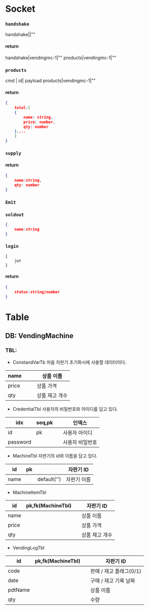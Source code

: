 # Socket

### `handshake`
handshake||""

#### return
handshake|vendingmc-1|""
products|vendingmc-1|""

### `products`
cmd       |                  id| payload
products|vendingmc-1|""
#### return
```json
{
	total:[
	{
		name: string,
		price: number,
		qty: number
	},...
	] 
}
```

### `supply`

#### return
```json
{
	name:string,
	qty: number
}
```

### `Emit`
### `soldout`
``` json
{
	name:string
}
```

### `login`
```
{
	jwt
}
```

#### return
```json
{
	status:string|number
}
```






# Table
## DB: VendingMachine

### TBL:
- ConstandVarTb
처음 자판기 초기화시에 사용할 데이터이다.

| name  |     |     | 상품 이름    |
| ----- | --- | --- | -------- |
| price |     |     | 상품 가격    |
| qty   |     |     | 상품 재고 개수 |

- CredentialTbl
사용자의 비밀번호와 아이디를 담고 있다.

| idx      | seq,pk |     | 인덱스      |
| -------- | ------ | --- | -------- |
| id       | pk     |     | 사용자 아이디  |
| password |        |     | 사용자 비밀번호 |

- MachineTbl
자판기의 id와 이름을 담고 있다.

| id   | pk  |             | 자판기 ID |
| ---- | --- | ----------- | ------ |
| name |     | default('') | 자판기 이름 |

- MachineItemTbl

| id    | pk,fk(MachineTbl) |     | 자판기 ID   |
| ----- | ----------------- | --- | -------- |
| name  |                   |     | 상품 이름    |
| price |                   |     | 상품 가격    |
| qty   |                   |     | 상품 재고 개수 |

- VendingLogTbl

| id      | pk,fk(MachineTbl) |     | 자판기 ID           |
| ------- | ----------------- | --- | ---------------- |
| code    |                   |     | 판매 / 재고 플래그(0/1) |
| date    |                   |     | 구매 / 재고 기록 날짜    |
| pdtName |                   |     | 상품 이름            |
| qty     |                   |     | 수량               |
